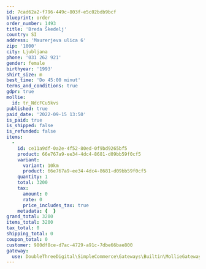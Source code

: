 ```yaml
---
id: 7cad62a2-f796-449c-803f-e5c02bdb9bcf
blueprint: order
order_number: 1493
title: 'Breda Škedelj'
country: SI
address: 'Maurerjeva ulica 6'
zip: '1000'
city: Ljubljana
phone: '031 262 921'
gender: female
birthyear: '1993'
shirt_size: m
best_time: 'Do 45:00 minut'
terms_and_conditions: true
gdpr: true
mollie:
  id: tr_NdcFCu5kvs
published: true
paid_date: '2022-09-15 13:50'
is_paid: true
is_shipped: false
is_refunded: false
items:
  -
    id: ce11a9df-0a2e-4f52-80ed-0f9bd9265bf5
    product: 66e767a9-ee34-4dc4-8681-d09bb59f0cf5
    variant:
      variant: 10km
      product: 66e767a9-ee34-4dc4-8681-d09bb59f0cf5
    quantity: 1
    total: 3200
    tax:
      amount: 0
      rate: 0
      price_includes_tax: true
    metadata: {  }
grand_total: 3200
items_total: 3200
tax_total: 0
shipping_total: 0
coupon_total: 0
customer: 980df8ce-d7ac-4729-a91c-7dbe66bae800
gateway:
  use: DoubleThreeDigital\SimpleCommerce\Gateways\Builtin\MollieGateway
---
```


